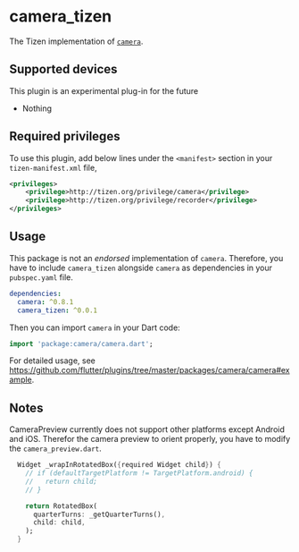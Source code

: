 # camera_tizen

The Tizen implementation of [`camera`](https://github.com/flutter/plugins/tree/master/packages/camera).

## Supported devices

This plugin is an experimental plug-in for the future

- Nothing

## Required privileges

To use this plugin, add below lines under the `<manifest>` section in your `tizen-manifest.xml` file,

```xml
<privileges>
    <privilege>http://tizen.org/privilege/camera</privilege>
    <privilege>http://tizen.org/privilege/recorder</privilege>
</privileges>
```

## Usage

This package is not an _endorsed_ implementation of `camera`. Therefore, you have to include `camera_tizen` alongside `camera` as dependencies in your `pubspec.yaml` file.

```yaml
dependencies:
  camera: ^0.8.1
  camera_tizen: ^0.0.1
```

Then you can import `camera` in your Dart code:

```dart
import 'package:camera/camera.dart';
```
For detailed usage, see https://github.com/flutter/plugins/tree/master/packages/camera/camera#example.

## Notes
CameraPreview currently does not support other platforms except Android and iOS. Therefor the camera preview to orient properly, you have to modify the `camera_preview.dart`.

```dart
  Widget _wrapInRotatedBox({required Widget child}) {
    // if (defaultTargetPlatform != TargetPlatform.android) {
    //   return child;
    // }

    return RotatedBox(
      quarterTurns: _getQuarterTurns(),
      child: child,
    );
  }
```
